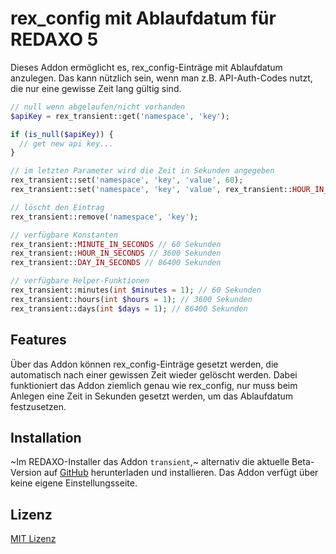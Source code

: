# rex_config mit Ablaufdatum für REDAXO 5

Dieses Addon ermöglicht es, rex_config-Einträge mit Ablaufdatum anzulegen. Das kann nützlich sein, wenn man z.B. API-Auth-Codes nutzt, die nur eine gewisse Zeit lang gültig sind.

```php
// null wenn abgelaufen/nicht vorhanden
$apiKey = rex_transient::get('namespace', 'key');

if (is_null($apiKey)) {
  // get new api key...
}

// im letzten Parameter wird die Zeit in Sekunden angegeben
rex_transient::set('namespace', 'key', 'value', 60);
rex_transient::set('namespace', 'key', 'value', rex_transient::HOUR_IN_SECONDS * 3);

// löscht den Eintrag
rex_transient::remove('namespace', 'key');

// verfügbare Konstanten
rex_transient::MINUTE_IN_SECONDS // 60 Sekunden
rex_transient::HOUR_IN_SECONDS // 3600 Sekunden
rex_transient::DAY_IN_SECONDS // 86400 Sekunden

// verfügbare Helper-Funktionen
rex_transient::minutes(int $minutes = 1); // 60 Sekunden
rex_transient::hours(int $hours = 1); // 3600 Sekunden
rex_transient::days(int $days = 1); // 86400 Sekunden
```

## Features

Über das Addon können rex_config-Einträge gesetzt werden, die automatisch nach einer gewissen Zeit wieder gelöscht werden. Dabei funktioniert das Addon ziemlich genau wie rex_config, nur muss beim Anlegen eine Zeit in Sekunden gesetzt werden, um das Ablaufdatum festzusetzen.

## Installation

~Im REDAXO-Installer das Addon `transient`,~ alternativ die aktuelle Beta-Version auf [GitHub](../../tree/master) herunterladen und installieren. Das Addon verfügt über keine eigene Einstellungsseite.

## Lizenz

[MIT Lizenz](https://github.com/friendsofredaxo/transient/blob/master/LICENSE)

